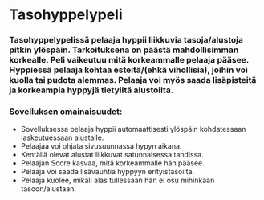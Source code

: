 # Tasohyppelypeli

### Tasohyppelypelissä pelaaja hyppii liikkuvia tasoja/alustoja pitkin ylöspäin. Tarkoituksena on päästä mahdollisimman korkealle. Peli vaikeutuu mitä korkeammalle pelaaja pääsee. Hyppiessä pelaaja kohtaa esteitä/(ehkä vihollisia), joihin voi kuolla tai pudota alemmas. Pelaaja voi myös saada lisäpisteitä ja korkeampia hyppyjä tietyiltä alustoilta.

### Sovelluksen omainaisuudet:
* Sovelluksessa pelaaja hyppii automaattisesti ylöspäin kohdatessaan laskeutuessaan alustalle. 
* Pelaajaa voi ohjata sivusuunnassa hypyn aikana.
* Kentällä olevat alustat liikkuvat satunnaisessa tahdissa.
* Pelaajan Score kasvaa, mitä korkeammalle hän pääsee.
* Pelaaja voi saada lisävauhtia hyppyyn erityistasoilta.
* Pelaaja kuolee, mikäli alas tullessaan hän ei osu mihinkään tasoon/alustaan.
